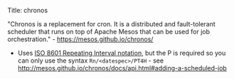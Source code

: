 Title: chronos

"Chronos is a replacement for cron. It is a distributed and fault-tolerant scheduler that runs on top of Apache Mesos that can be used for job orchestration." - <https://mesos.github.io/chronos/>

- Uses [ISO 8601 Repeating Interval notation](https://en.wikipedia.org/wiki/ISO_8601#Repeating_intervals), but the P is required so you can only use the syntax `Rn/<datespec>/PT4H` - see <http://mesos.github.io/chronos/docs/api.html#adding-a-scheduled-job>
